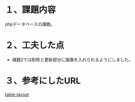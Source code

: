 # １、課題内容

phpデータベースの課題。

# ２、工夫した点

- 課題2では削除と更新部分に画像を入れられるようにしました。

# ３、参考にしたURL

[table-layout](https://dekiru.net/article/13215/)

